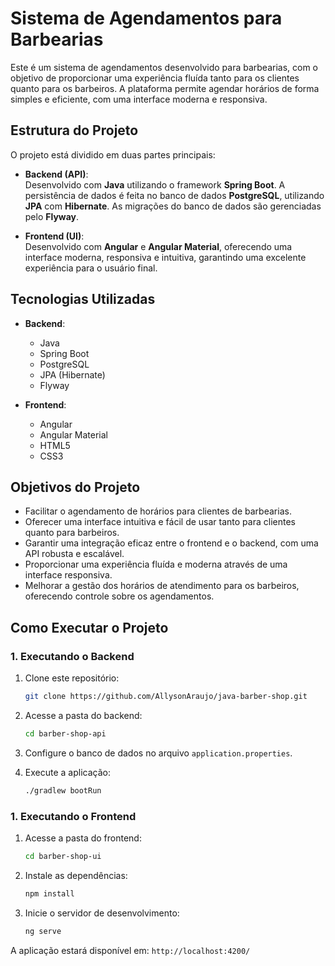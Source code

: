 # Sistema de Agendamentos para Barbearias

Este é um sistema de agendamentos desenvolvido para barbearias, com o objetivo de proporcionar uma experiência fluída tanto para os clientes quanto para os barbeiros. A plataforma permite agendar horários de forma simples e eficiente, com uma interface moderna e responsiva.

## Estrutura do Projeto

O projeto está dividido em duas partes principais:

- **Backend (API)**:  
  Desenvolvido com **Java** utilizando o framework **Spring Boot**. A persistência de dados é feita no banco de dados **PostgreSQL**, utilizando **JPA** com **Hibernate**. As migrações do banco de dados são gerenciadas pelo **Flyway**.

- **Frontend (UI)**:  
  Desenvolvido com **Angular** e **Angular Material**, oferecendo uma interface moderna, responsiva e intuitiva, garantindo uma excelente experiência para o usuário final.

## Tecnologias Utilizadas

- **Backend**:
  - Java
  - Spring Boot
  - PostgreSQL
  - JPA (Hibernate)
  - Flyway

- **Frontend**:
  - Angular
  - Angular Material
  - HTML5
  - CSS3

## Objetivos do Projeto

- Facilitar o agendamento de horários para clientes de barbearias.
- Oferecer uma interface intuitiva e fácil de usar tanto para clientes quanto para barbeiros.
- Garantir uma integração eficaz entre o frontend e o backend, com uma API robusta e escalável.
- Proporcionar uma experiência fluída e moderna através de uma interface responsiva.
- Melhorar a gestão dos horários de atendimento para os barbeiros, oferecendo controle sobre os agendamentos.

## Como Executar o Projeto

### 1. Executando o Backend

1. Clone este repositório:
   ```bash
   git clone https://github.com/AllysonAraujo/java-barber-shop.git
   ```
2. Acesse a pasta do backend:
   ```bash
   cd barber-shop-api
   ```
3. Configure o banco de dados no arquivo `application.properties`.

4. Execute a aplicação:
   ```bash
   ./gradlew bootRun
   ```

### 1. Executando o Frontend

1. Acesse a pasta do frontend:
   ```bash
   cd barber-shop-ui
   ```
2. Instale as dependências:
   ```bash
   npm install
   ```
3. Inicie o servidor de desenvolvimento:
   ```bash
   ng serve
   ```

A aplicação estará disponível em: `http://localhost:4200/`